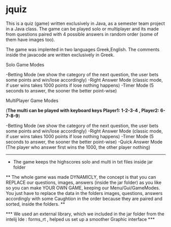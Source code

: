 # jquiz
This is a quiz (game) written exclusively in Java, as a semester team project in a Java class. The game can be played solo or multiplayer
and its made from questions paired with 4 possible answers in random order (some of them have images too). 

The game was implented in two languages Greek,English.
The comments inside the javacode are written exclusively in Greek.


Solo Game Modes

-Betting Mode (we show the category of the next question, the user bets some points and win/lose accordingly)
-Right Answer Mode (classic mode, if user wins takes 1000 points if lose nothing happens)
-Timer Mode (5 seconds to answer, the sooner the better point-wise)


MultiPlayer Game Modes

(**The multi can be played with keyboard keys Player1: 1-2-3-4 , Player2: 6-7-8-9**)

-Betting Mode (we show the category of the next question, the user bets some points and win/lose accordingly)
-Right Answer Mode (classic mode, if user wins takes 1000 points if lose nothing happens)
-Timer Mode (5 seconds to answer, the sooner the better point-wise)
-Quick Answer Mode (The player who answer first wins the 1000, the other player nothing)

-----------------------------------------------------------------------------------------------------------------------------------
* The game keeps the highscores solo and multi in txt files inside jar folder 

** The whole game was made DYNAMICLY, the concept is that you can REPLACE our questions, images, answers (inside the jar folder) as you like so you can make
YOUR OWN GAME, keeping our Menu/Gui/GameModes. You just have to replace the data in the folders images, questions, answers accordingly 
with some Caughtion in the order because they are paired and sorted, inside the folders. **

*** We used an external library, which we included in the jar folder from the intelij Ide : forms_rt , helped us set up a smoother Graphic 
interface ***

